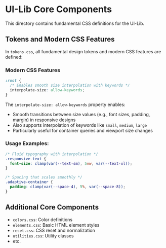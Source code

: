 # UI-Lib Core Components

This directory contains fundamental CSS definitions for the UI-Lib.

## Tokens and Modern CSS Features

In `tokens.css`, all fundamental design tokens and modern CSS features are defined:

### Modern CSS Features

```css
:root {
  /* Enables smooth size interpolation with keywords */
  interpolate-size: allow-keywords;
}
```

The `interpolate-size: allow-keywords` property enables:

- Smooth transitions between size values (e.g., font sizes, padding, margin) in responsive designs
- Also supports interpolation of keywords like `small`, `medium`, `large`
- Particularly useful for container queries and viewport size changes

### Usage Examples:

```css
/* Fluid typography with interpolation */
.responsive-text {
  font-size: clamp(var(--text-sm), 5vw, var(--text-xl)); 
}

/* Spacing that scales smoothly */
.adaptive-container {
  padding: clamp(var(--space-4), 5%, var(--space-8));
}
```

## Additional Core Components

- `colors.css`: Color definitions
- `elements.css`: Basic HTML element styles
- `reset.css`: CSS reset and normalization
- `utilities.css`: Utility classes
- etc. 